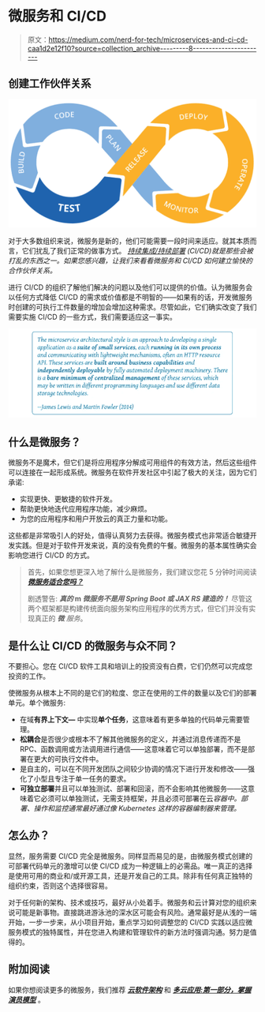 # 微服务和 CI/CD

> 原文：<https://medium.com/nerd-for-tech/microservices-and-ci-cd-caa1d2e12f10?source=collection_archive---------8----------------------->

## 创建工作伙伴关系

![](img/58a46b6109754e8bf529047f2581fd83.png)

对于大多数组织来说，微服务是新的，他们可能需要一段时间来适应。就其本质而言，它们扰乱了我们正常的做事方式。 [*持续集成/持续部署*](https://en.wikipedia.org/wiki/CI/CD) *(CI/CD)就是那些会被打乱的东西之一。如果您感兴趣，让我们来看看微服务和 CI/CD 如何建立愉快的合作伙伴关系。*

进行 CI/CD 的组织了解他们解决的问题以及他们可以提供的价值。认为微服务会以任何方式降低 CI/CD 的需求或价值都是不明智的——如果有的话，开发微服务时创建的可执行工件数量的增加会增加这种需求。尽管如此，它们确实改变了我们需要实施 CI/CD 的一些方式，我们需要适应这一事实。

![](img/11a75157198ea3748714a77d6361fc5e.png)

## 什么是微服务？

微服务不是魔术，但它们是将应用程序分解成可用组件的有效方法，然后这些组件可以连接在一起形成系统。微服务在软件开发社区中引起了极大的关注，因为它们承诺:

*   实现更快、更敏捷的软件开发。
*   帮助更快地迭代应用程序功能，减少麻烦。
*   为您的应用程序和用户开放云的真正力量和功能。

这些都是非常吸引人的好处，值得认真努力去获得。微服务模式也非常适合敏捷开发实践。但是对于软件开发来说，真的没有免费的午餐。微服务的基本属性确实会影响您进行 CI/CD 的方式。

> 首先，如果您想更深入地了解什么是微服务，我们建议您花 5 分钟时间阅读 [***微服务适合您吗？***](/nerd-for-tech/are-microservices-right-for-you-8fd0a6cb3183)
> 
> 剧透警告: ***真的* m *微服务不是用 Spring Boot 或 JAX RS 建造的！*** 尽管这两个框架都是构建传统面向服务架构应用程序的优秀方式，但它们并没有实现真正的 ***微*** *服务*。

## 是什么让 CI/CD 的微服务与众不同？

不要担心。您在 CI/CD 软件工具和培训上的投资没有白费，它们仍然可以完成您投资的工作。

使微服务从根本上不同的是它们的粒度、您正在使用的工件的数量以及它们的部署单元。单个微服务:

*   在域**有界上下文—** 中实现**单个任务**，这意味着有更多单独的代码单元需要管理。
*   **松耦合**是否很少或根本不了解其他微服务的定义，并通过消息传递而不是 RPC、函数调用或方法调用进行通信——这意味着它可以单独部署，而不是部署在更大的可执行文件中。
*   是自主的，可以在不同开发团队之间较少协调的情况下进行开发和修改——强化了小型且专注于单一任务的要求。
*   **可独立部署**并且可以单独测试、部署和回滚，而不会影响其他微服务——这意味着它必须可以单独测试，无需支持框架，并且必须可部署在云*容器中。部署、操作和监控通常最好通过像 Kubernetes 这样的容器编制器来管理。*

## 怎么办？

显然，服务需要 CI/CD 完全是微服务。同样显而易见的是，由微服务模式创建的可部署代码单元的激增可以使 CI/CD 成为一种逻辑上的必需品。唯一真正的选择是使用可用的商业和/或开源工具，还是开发自己的工具。除非有任何真正独特的组织约束，否则这个选择很容易。

对于任何新的架构、技术或技巧，最好从小处着手。微服务和云计算对您的组织来说可能是新事物。直接跳进游泳池的深水区可能会有风险。通常最好是从浅的一端开始，一步一步来，从小项目开始，重点学习如何调整您的 CI/CD 实践以适应微服务模式的独特属性，并在您进入构建和管理软件的新方法时强调沟通。努力是值得的。

## 附加阅读

如果你想阅读更多的微服务，我们推荐 [***云软件架构***](/nerd-for-tech/software-architecture-for-the-cloud-c9226150c1f3) 和 [***多云应用:第一部分，掌握演员模型***](/nerd-for-tech/building-cloud-native-apps-part-1-393d250cf107) 。